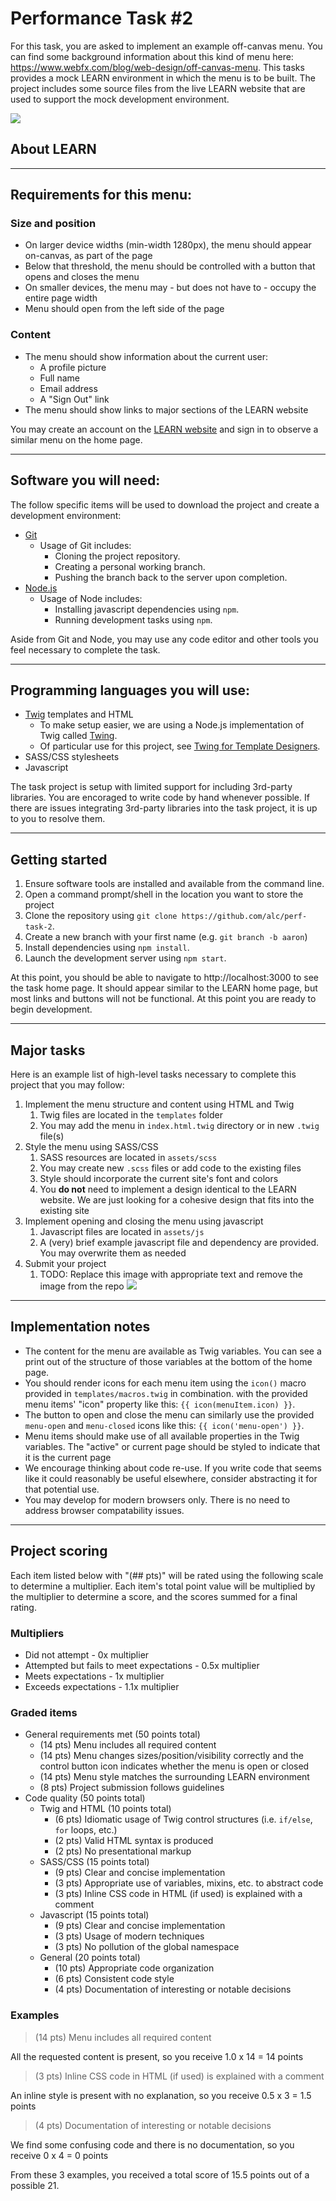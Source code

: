 # Performance Task #2

For this task, you are asked to implement an example off-canvas menu. You can find some background information about
this kind of menu here: https://www.webfx.com/blog/web-design/off-canvas-menu. This tasks provides a mock LEARN
environment in which the menu is to be built. The project includes some source files from the live LEARN website that
are used to support the mock development environment.

![](demo.gif)

## About LEARN

---

## Requirements for this menu:

### Size and position

- On larger device widths (min-width 1280px), the menu should appear on-canvas, as part of the page
- Below that threshold, the menu should be controlled with a button that opens and closes the menu
- On smaller devices, the menu may - but does not have to - occupy the entire page width
- Menu should open from the left side of the page

### Content

- The menu should show information about the current user:
    - A profile picture
    - Full name
    - Email address
    - A "Sign Out" link
- The menu should show links to major sections of the LEARN website

You may create an account on the [LEARN website](https://learn.k20center.ou.edu) and sign in to observe a similar menu
on the home page.

---

## Software you will need:

The follow specific items will be used to download the project and create a development environment:

- [Git](https://git-scm.com/)
    - Usage of Git includes:
        - Cloning the project repository.
        - Creating a personal working branch.
        - Pushing the branch back to the server upon completion.
- [Node.js](https://nodejs.org/en/)
    - Usage of Node includes:
        - Installing javascript dependencies using `npm`.
        - Running development tasks using `npm`.

Aside from Git and Node, you may use any code editor and other tools you feel necessary to complete the task.

---

## Programming languages you will use:

- [Twig](https://twig.symfony.com/) templates and HTML
    - To make setup easier, we are using a Node.js implementation of Twig
      called [Twing](https://nightlycommit.github.io/twing/).
    - Of particular use for this project,
      see [Twing for Template Designers](https://nightlycommit.github.io/twing/templates.html).
- SASS/CSS stylesheets
- Javascript

The task project is setup with limited support for including 3rd-party libraries. You are encoraged to write code by
hand whenever possible. If there are issues integrating 3rd-party libraries into the task project, it is up to you to
resolve them.

---

## Getting started

1. Ensure software tools are installed and available from the command line.
2. Open a command prompt/shell in the location you want to store the project
3. Clone the repository using `git clone https://github.com/alc/perf-task-2`.
4. Create a new branch with your first name (e.g. `git branch -b aaron`)
5. Install dependencies using `npm install`.
6. Launch the development server using `npm start`.

At this point, you should be able to navigate to http://localhost:3000 to see the task home page. It should appear
similar to the LEARN home page, but most links and buttons will not be functional. At this point you are ready to begin
development.

---

## Major tasks

Here is an example list of high-level tasks necessary to complete this project that you may follow:

1. Implement the menu structure and content using HTML and Twig
    1. Twig files are located in the `templates` folder
    2. You may add the menu in `index.html.twig` directory or in new `.twig` file(s)
2. Style the menu using SASS/CSS
    1. SASS resources are located in `assets/scss`
    2. You may create new `.scss` files or add code to the existing files
    3. Style should incorporate the current site's font and colors
    4. You **do not** need to implement a design identical to the LEARN website. We are just looking for a cohesive
       design
       that fits into the existing site
3. Implement opening and closing the menu using javascript
    1. Javascript files are located in `assets/js`
    2. A (very) brief example javascript file and dependency are provided. You may overwrite them as needed
4. Submit your project
   1. TODO: Replace this image with appropriate text and remove the image from the repo 
   ![](submission-instructions.png)

---

## Implementation notes

- The content for the menu are available as Twig variables. You can see a print out of the structure of those variables
  at the bottom of the home page.
- You should render icons for each menu item using the `icon()` macro provided in `templates/macros.twig` in
  combination.
  with the provided menu items' "icon" property like this: ```{{ icon(menuItem.icon) }}```.
- The button to open and close the menu can similarly use the provided `menu-open` and `menu-closed` icons like this:
  ```{{ icon('menu-open') }}```.
- Menu items should make use of all available properties in the Twig variables. The "active" or current page should be
  styled to indicate that it is the current page
- We encourage thinking about code re-use. If you write code that seems like it could reasonably be useful elsewhere,
  consider abstracting it for that potential use.
- You may develop for modern browsers only. There is no need to address browser compatability issues.

---

## Project scoring

Each item listed below with "(## pts)" will be rated using the following scale to determine a multiplier. Each item's
total point value will be multiplied by the multiplier to determine a score, and the scores summed for a final rating.

### Multipliers

- Did not attempt - 0x multiplier
- Attempted but fails to meet expectations - 0.5x multiplier
- Meets expectations - 1x multiplier
- Exceeds expectations - 1.1x multiplier

### Graded items

- General requirements met (50 points total)
    - (14 pts) Menu includes all required content
    - (14 pts) Menu changes sizes/position/visibility correctly and the control button icon indicates whether the menu
      is open or closed
    - (14 pts) Menu style matches the surrounding LEARN environment
    - (8 pts) Project submission follows guidelines
- Code quality (50 points total)
    - Twig and HTML (10 points total)
        - (6 pts) Idiomatic usage of Twig control structures (i.e. `if/else`, `for` loops, etc.)
        - (2 pts) Valid HTML syntax is produced
        - (2 pts) No presentational markup
    - SASS/CSS (15 points total)
        - (9 pts) Clear and concise implementation
        - (3 pts) Appropriate use of variables, mixins, etc. to abstract code
        - (3 pts) Inline CSS code in HTML (if used) is explained with a comment
    - Javascript (15 points total)
        - (9 pts) Clear and concise implementation
        - (3 pts) Usage of modern techniques
        - (3 pts) No pollution of the global namespace
    - General (20 points total)
        - (10 pts) Appropriate code organization
        - (6 pts) Consistent code style
        - (4 pts) Documentation of interesting or notable decisions

### Examples
> (14 pts) Menu includes all required content

All the requested content is present, so you receive 1.0 x 14 = 14 points

> (3 pts) Inline CSS code in HTML (if used) is explained with a comment

An inline style is present with no explanation, so you receive 0.5 x 3 = 1.5 points

> (4 pts) Documentation of interesting or notable decisions

We find some confusing code and there is no documentation, so you receive 0 x 4 = 0 points

From these 3 examples, you received a total score of 15.5 points out of a possible 21. 
